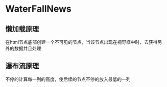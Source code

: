 # WaterFallNews

## 懒加载原理
在html节点底部创建一个不可见的节点，当该节点出现在视野框中时，去获得另外的数据并且处理
## 瀑布流原理
不停的计算每一列的高度，使后续的节点不停的放入最低的一列

